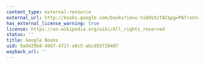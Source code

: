 ```yaml
---
content_type: external-resource
external_url: http://books.google.com/books?id=u-SsbHs5zTAC&pg=PAfrontcover#v=onepage
has_external_license_warning: true
license: https://en.wikipedia.org/wiki/All_rights_reserved
status: ''
title: Google Books
uid: 9a9429b8-49d7-4717-a8c5-abcd93720407
wayback_url: ''
---
```

